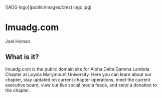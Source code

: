 ![ADG logo](public/images/crest logo.jpg)

# lmuadg.com
Joel Homan

## What is it?

lmuadg.com is the public domain site for Alpha Delta Gamma Lambda Chapter at Loyola Marymount University.  Here you can learn about our chapter, stay updated on current chapter operations, meet the current executive board, view our live social media feeds, and send a donation to the chapter.